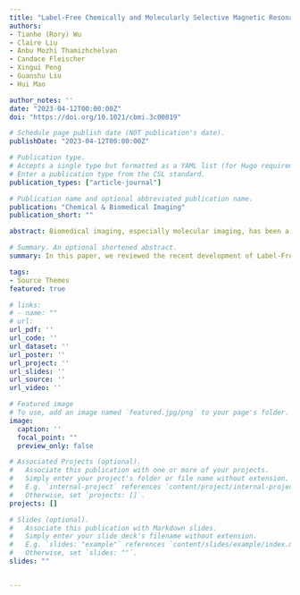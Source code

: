 ```yaml
---
title: "Label-Free Chemically and Molecularly Selective Magnetic Resonance Imaging"
authors:
- Tianhe (Rory) Wu
- Claire Liu
- Anbu Mozhi Thamizhchelvan
- Candace Fleischer
- Xingui Peng
- Guanshu Liu
- Hui Mao

author_notes: ''
date: "2023-04-12T00:00:00Z"
doi: "https://doi.org/10.1021/cbmi.3c00019"

# Schedule page publish date (NOT publication's date).
publishDate: "2023-04-12T00:00:00Z"

# Publication type.
# Accepts a single type but formatted as a YAML list (for Hugo requirements).
# Enter a publication type from the CSL standard.
publication_types: ["article-journal"]

# Publication name and optional abbreviated publication name.
publication: "Chemical & Biomedical Imaging"
publication_short: ""

abstract: Biomedical imaging, especially molecular imaging, has been a driving force in scientific discovery, technological innovation, and precision medicine in the past two decades. While substantial advances and discoveries in chemical biology have been made to develop molecular imaging probes and tracers, translating these exogenous agents to clinical application in precision medicine is a major challenge. Among the clinically accepted imaging modalities, magnetic resonance imaging (MRI) and magnetic resonance spectroscopy (MRS) exemplify the most effective and robust biomedical imaging tools. Both MRI and MRS enable a broad range of chemical, biological and clinical applications from determining molecular structures in biochemical analysis to imaging diagnosis and characterization of many diseases and image-guided interventions. Using chemical, biological, and nuclear magnetic resonance properties of specific endogenous metabolites and native MRI contrast-enhancing biomolecules, label-free molecular and cellular imaging with MRI can be achieved in biomedical research and clinical management of patients with various diseases. This review article outlines the chemical and biological bases of several label-free chemically and molecularly selective MRI and MRS methods that have been applied in imaging biomarker discovery, preclinical investigation, and image-guided clinical management. Examples are provided to demonstrate strategies for using endogenous probes to report the molecular, metabolic, physiological, and functional events and processes in living systems, including patients. Future perspectives on label-free molecular MRI and its challenges as well as potential solutions, including the use of rational design and engineered approaches to develop chemical and biological imaging probes to facilitate or combine with label-free molecular MRI, are discussed.

# Summary. An optional shortened abstract.
summary: In this paper, we reviewed the recent development of Label-Free Chemically and Molecularly Selective Magnetic Resonance Imaging. 

tags:
- Source Themes
featured: true

# links:
# - name: ""
# url: 
url_pdf: ''
url_code: ''
url_dataset: ''
url_poster: ''
url_project: ''
url_slides: ''
url_source: ''
url_video: ''

# Featured image
# To use, add an image named `featured.jpg/png` to your page's folder. 
image:
  caption: ''
  focal_point: ""
  preview_only: false

# Associated Projects (optional).
#   Associate this publication with one or more of your projects.
#   Simply enter your project's folder or file name without extension.
#   E.g. `internal-project` references `content/project/internal-project/index.md`.
#   Otherwise, set `projects: []`.
projects: []

# Slides (optional).
#   Associate this publication with Markdown slides.
#   Simply enter your slide deck's filename without extension.
#   E.g. `slides: "example"` references `content/slides/example/index.md`.
#   Otherwise, set `slides: ""`.
slides: ""


---
```

<!-- 
{{% callout note %}}
Click the *Cite* button above to demo the feature to enable visitors to import publication metadata into their reference management software.
{{% /callout %}}

{{% callout note %}}
Create your slides in Markdown - click the *Slides* button to check out the example.
{{% /callout %}}

Add the publication's **full text** or **supplementary notes** here. You can use rich formatting such as including [code, math, and images](https://docs.hugoblox.com/content/writing-markdown-latex/). -->
